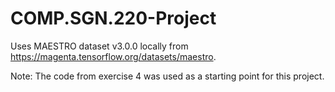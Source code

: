 # COMP.SGN.220-Project

Uses MAESTRO dataset v3.0.0 locally from https://magenta.tensorflow.org/datasets/maestro.

Note: The code from exercise 4 was used as a starting point for this project.
